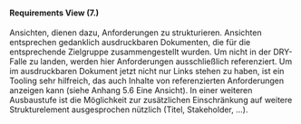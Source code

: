 ####  Requirements View (7.)
Ansichten, dienen dazu, Anforderungen zu strukturieren. Ansichten entsprechen gedanklich ausdruckbaren Dokumenten, die für die entsprechende Zielgruppe zusammengestellt wurden.
Um  nicht in der DRY-Falle zu landen, werden hier Anforderungen ausschließlich referenziert. Um im ausdruckbaren Dokument jetzt nicht nur Links stehen zu haben, ist ein Tooling sehr hilfreich, das auch Inhalte von referenzierten Anforderungen anzeigen kann (siehe Anhang 5.6 Eine Ansicht). 
In einer weiteren Ausbaustufe ist die Möglichkeit zur zusätzlichen Einschränkung auf weitere Strukturelement ausgesprochen nützlich (Titel, Stakeholder, ...).